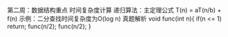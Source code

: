 第二周：数据结构重点
时间复杂度计算
递归算法：主定理公式 T(n) = aT(n/b) + f(n)
示例：二分查找时间复杂度为O(log n)
真题解析
void func(int n){
    if(n <= 1) return;
    func(n/2);
    func(n/2);
}
